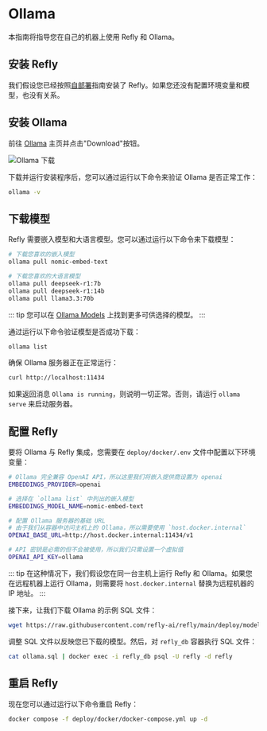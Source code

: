 # Ollama

本指南将指导您在自己的机器上使用 Refly 和 Ollama。

## 安装 Refly

我们假设您已经按照[自部署](./index.md)指南安装了 Refly。如果您还没有配置环境变量和模型，也没有关系。

## 安装 Ollama

前往 [Ollama](https://ollama.com/docs/installation) 主页并点击"Download"按钮。

![Ollama 下载](/images/ollama-home.png)

下载并运行安装程序后，您可以通过运行以下命令来验证 Ollama 是否正常工作：

```bash
ollama -v
```

## 下载模型

Refly 需要嵌入模型和大语言模型。您可以通过运行以下命令来下载模型：

```bash
# 下载您喜欢的嵌入模型
ollama pull nomic-embed-text

# 下载您喜欢的大语言模型
ollama pull deepseek-r1:7b
ollama pull deepseek-r1:14b
ollama pull llama3.3:70b
```

::: tip
您可以在 [Ollama Models](https://ollama.com/search) 上找到更多可供选择的模型。
:::

通过运行以下命令验证模型是否成功下载：

```bash
ollama list
```

确保 Ollama 服务器正在正常运行：

```bash
curl http://localhost:11434
```

如果返回消息 `Ollama is running`，则说明一切正常。否则，请运行 `ollama serve` 来启动服务器。

## 配置 Refly

要将 Ollama 与 Refly 集成，您需要在 `deploy/docker/.env` 文件中配置以下环境变量：

```bash
# Ollama 完全兼容 OpenAI API，所以这里我们将嵌入提供商设置为 openai
EMBEDDINGS_PROVIDER=openai

# 选择在 `ollama list` 中列出的嵌入模型
EMBEDDINGS_MODEL_NAME=nomic-embed-text

# 配置 Ollama 服务器的基础 URL
# 由于我们从容器中访问主机上的 Ollama，所以需要使用 `host.docker.internal`
OPENAI_BASE_URL=http://host.docker.internal:11434/v1

# API 密钥是必需的但不会被使用，所以我们只需设置一个虚拟值
OPENAI_API_KEY=ollama
```

::: tip
在这种情况下，我们假设您在同一台主机上运行 Refly 和 Ollama。如果您在远程机器上运行 Ollama，则需要将 `host.docker.internal` 替换为远程机器的 IP 地址。
:::

接下来，让我们下载 Ollama 的示例 SQL 文件：

```bash
wget https://raw.githubusercontent.com/refly-ai/refly/main/deploy/model-providers/ollama.sql
```

调整 SQL 文件以反映您已下载的模型。然后，对 `refly_db` 容器执行 SQL 文件：

```bash
cat ollama.sql | docker exec -i refly_db psql -U refly -d refly
```

## 重启 Refly

现在您可以通过运行以下命令重启 Refly：

```bash
docker compose -f deploy/docker/docker-compose.yml up -d
```
